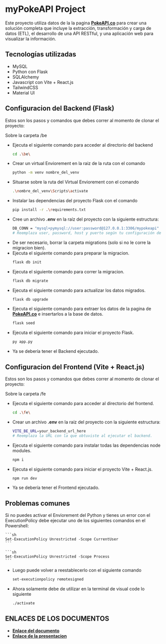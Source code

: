 # myPokeAPI Project

Este proyecto utiliza datos de la la pagina **[PokeAPI.co](https://pokeapi.co/)** para crear una solución completa que incluye la extracción, transformación y carga de datos (ETL), el desarrollo de una API RESTful, y una aplicación web para visualizar la información.

## Tecnologías utilizadas

- MySQL
- Python con Flask
- SQLAlchemy
- Javascript con Vite + React.js
- TailwindCSS
- Material UI

## Configuracion del Backend (Flask)

Estos son los pasos y comandos que debes correr al momento de clonar el proyecto:

Sobre la carpeta /be
- Ejecuta el siguiente comando para acceder al directorio del backend
    ```sh
    cd .\be\
    ```
- Crear un virtual Enviorement en la raiz de la ruta con el comando
    ```sh
    python -m venv nombre_del_venv
    ```
- Situarse sobre la ruta del Virtual Enviorement con el comando
    ```sh
    .\nombre_del_venv\Scripts\activate
    ```
- Instalar las dependencias del proyecto Flask con el comando
    ```sh
    pip install -r .\requirements.txt
    ```
- Cree un archivo **.env** en la raíz del proyecto con la siguiente estructura:
    ```sh
    DB_CONN = "mysql+pymysql://user:password@127.0.0.1:3306/mypokeapi"
    # Reemplaza user, password, host y puerto según tu configuración de MySQL.
    ```
- De ser necesario, borrar la carpeta migrations (solo si no le corre la migracion bien).
- Ejecuta el siguiente comando para preparar la migracion.
    ```sh
    flask db init
    ```
- Ejecuta el siguiente comando para correr la migracion.
    ```sh
    flask db migrate
    ```
- Ejecuta el siguiente comando para actualizar los datos migrados.
    ```sh
    flask db upgrade
    ```
- Ejecuta el siguiente comando para extraer los datos de la pagina de **[PokeAPI.co](https://pokeapi.co/)** e insertarlos a la base de datos.
    ```sh
    flask seed
    ```
- Ejecuta el siguiente comando para iniciar el proyecto Flask.
    ```sh
    py app.py
    ```
- Ya se debería tener el Backend ejecutado.

## Configuracion del Frontend (Vite + React.js)

Estos son los pasos y comandos que debes correr al momento de clonar el proyecto:

Sobre la carpeta /fe
- Ejecuta el siguiente comando para acceder al directorio del frontend.
    ```sh
    cd .\fe\
    ```
- Crear un archivo **.env** en la raíz del proyecto con la siguiente estructura:
    ```sh
    VITE_BE_URL=your_backend_url_here
    # Reemplaza la URL con la que obtuviste al ejecutar el backend.
    ```
- Ejecuta el siguiente comando para instalar todas las dependencias node modules.
    ```sh
    npm i
    ```
- Ejecuta el siguiente comando para iniciar el proyecto Vite + React.js.
    ```sh
    npm run dev
    ```
- Ya se debería tener el Frontend ejecutado.

## Problemas comunes

Si no puedes activar el Enviorement del Python y tienes un error con el ExecutionPolicy debe ejecutar uno de los siguientes comandos en el Powershell:

    ```sh
    Set-ExecutionPolicy Unrestricted -Scope CurrentUser
    ```

    ```sh
    Set-ExecutionPolicy Unrestricted -Scope Process
    ```
- Luego puede volver a reestablecerlo con el siguiente comando
    ```sh
    set-executionpolicy remotesigned
    ```
- Ahora solamente debe de utilizar en la terminal de visual code lo siguiente
    ```sh
    ./activate
    ```

## ENLACES DE LOS DOCUMENTOS

- **[Enlace del documento](https://utpac-my.sharepoint.com/:b:/g/personal/rafael_chung_utp_ac_pa/EdKbnyhU85ZItu9Fm5Yg9H8Bwng1WAuUzOSxTRAWL5A5Ng?e=kLME2q)**
- **[Enlace de la presentacion](https://utpac-my.sharepoint.com/:p:/g/personal/rafael_chung_utp_ac_pa/EbEsPVXJvr5PnwQwgDPeiRAB2w4rSk-gYPsPh03vAcj0nw?e=bBTTar)**

